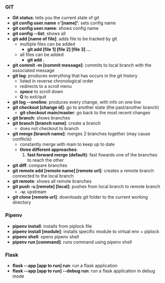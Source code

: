### GIT

- **Git status**: tells you the current state of git
- **git config user.name ='[name]'**: sets config name
- **git config user.name**: shows config name
- **git config --list**: shows all 
- **git add [name of file]**: adds file to be tracked by git
  - multiple files can be added
    - **git add [file 1] [file 2] [file 3] ...**
  - all files can be added
    - **git add .**
- **git commit -m [commit message]**: commits to local branch with the associated message
- **git log**: produces everything that has occurs in the git history
  - listed in reverse chronological order
  - redirects to a scroll menu
  - ***space*** to scroll down
  - **Q** to exit/quit
- **git log --oneline**: produces every change, with info on one line
- **git checkout [change id]**: go to another state (the past/another branch)
  - **git checkout main/master**: go back to the most recent changes
- **git branch**: shows branches
- **git branch [branch name]**: create a branch
  - does not checkout to branch
- **git merge [branch name]**: merges 2 branches together (may cause conflicts)
  - constantly merge with main to keep up to date
  - **three different approaches**:
    1. **fast forward merge (default)**: fast fowards one of the branches to reach the other
- **git diff**: compare branches
- **git remote add [remote name] [remote url]**: creates a remote branch connected to the local branch
- **git remote**: shows all remote branches
- **git push -u [remote] [local]**: pushes from local branch to remote branch
  - **-u**: upstream
- **git clone [remote url]**: downloads git folder to the current working directory

### Pipenv

- **pipenv install**: installs from piplock file
- **pipenv install [module]**: installs specific module to virtual env + piplock
- **pipenv shell**: opens pipenv shell
- **pipenv run [command]**: runs command using pipenv shell

### Flask

- **flask --app [app to run] run**: run a flask application
- **flask --app [app to run]  --debug run**: run a flask application in debug mode